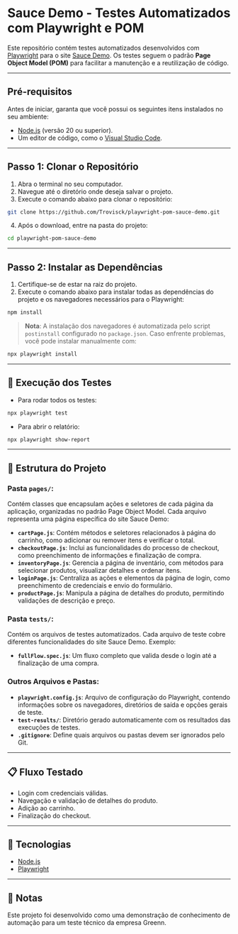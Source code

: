 # Sauce Demo - Testes Automatizados com Playwright e POM 

Este repositório contém testes automatizados desenvolvidos com [Playwright](https://playwright.dev/) para o site [Sauce Demo](https://www.saucedemo.com/). Os testes seguem o padrão **Page Object Model (POM)** para facilitar a manutenção e a reutilização de código.

---

## **Pré-requisitos**

Antes de iniciar, garanta que você possui os seguintes itens instalados no seu ambiente:

- [Node.js](https://nodejs.org/) (versão 20 ou superior).
- Um editor de código, como o [Visual Studio Code](https://code.visualstudio.com/).

---

## **Passo 1: Clonar o Repositório**

1. Abra o terminal no seu computador.
2. Navegue até o diretório onde deseja salvar o projeto.
3. Execute o comando abaixo para clonar o repositório:

```bash
git clone https://github.com/Trovisck/playwright-pom-sauce-demo.git
```
4. Após o download, entre na pasta do projeto:

```bash
cd playwright-pom-sauce-demo
```
---

## **Passo 2: Instalar as Dependências**

1. Certifique-se de estar na raiz do projeto.
2. Execute o comando abaixo para instalar todas as dependências do projeto e os navegadores necessários para o Playwright:

```bash
npm install
```
> **Nota**: A instalação dos navegadores é automatizada pelo script `postinstall` configurado no `package.json`. Caso enfrente problemas, você pode instalar manualmente com:

```bash
npx playwright install
```
---

## **🧪 Execução dos Testes**

- Para rodar todos os testes:

```bash
npx playwright test
```
- Para abrir o relatório:

```bash
npx playwright show-report
```
---

## 📂 Estrutura do Projeto

### **Pasta `pages/`**:
Contém classes que encapsulam ações e seletores de cada página da aplicação, organizadas no padrão Page Object Model. Cada arquivo representa uma página específica do site Sauce Demo:

- **`cartPage.js`**: Contém métodos e seletores relacionados à página do carrinho, como adicionar ou remover itens e verificar o total.
- **`checkoutPage.js`**: Inclui as funcionalidades do processo de checkout, como preenchimento de informações e finalização de compra.
- **`inventoryPage.js`**: Gerencia a página de inventário, com métodos para selecionar produtos, visualizar detalhes e ordenar itens.
- **`loginPage.js`**: Centraliza as ações e elementos da página de login, como preenchimento de credenciais e envio do formulário.
- **`productPage.js`**: Manipula a página de detalhes do produto, permitindo validações de descrição e preço.

### **Pasta `tests/`**:
Contém os arquivos de testes automatizados. Cada arquivo de teste cobre diferentes funcionalidades do site Sauce Demo. Exemplo:
- **`fullFlow.spec.js`**: Um fluxo completo que valida desde o login até a finalização de uma compra.

### **Outros Arquivos e Pastas**:
- **`playwright.config.js`**: Arquivo de configuração do Playwright, contendo informações sobre os navegadores, diretórios de saída e opções gerais de teste.
- **`test-results/`**: Diretório gerado automaticamente com os resultados das execuções de testes.
- **`.gitignore`**: Define quais arquivos ou pastas devem ser ignorados pelo Git.

---

## 📋 Fluxo Testado

- Login com credenciais válidas.
- Navegação e validação de detalhes do produto.
- Adição ao carrinho.
- Finalização do checkout.

---

## 🚀 Tecnologias

- [Node.js](https://nodejs.org/)
- [Playwright](https://playwright.dev/)

---

## 📌 Notas

Este projeto foi desenvolvido como uma demonstração de conhecimento de automação para um teste técnico da empresa Greenn.


